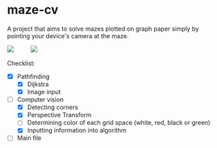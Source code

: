 # maze-cv
A project that aims to solve mazes plotted on graph paper simply by pointing your device's camera at the maze.

![](http://i.imgur.com/tic0v6U.jpg)&nbsp;&nbsp;&nbsp;&nbsp;&nbsp;&nbsp;&nbsp;&nbsp;&nbsp;
![](http://i.imgur.com/Pnh4nx9.jpg)

Checklist:

- [x] Pathfinding
    - [x] Dijkstra
    - [x] Image input
- [ ] Computer vision
    - [x] Detecting corners
    - [x] Perspective Transform
    - [ ] Determining color of each grid space (white, red, black or green)
    - [x] Inputting information into algorithm
- [ ] Main file

